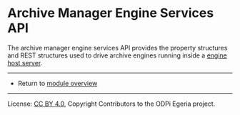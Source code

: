 <!-- SPDX-License-Identifier: CC-BY-4.0 -->
<!-- Copyright Contributors to the ODPi Egeria project. -->

# Archive Manager Engine Services API

The archive manager engine services API provides the property structures and
REST structures used to drive 
archive engines running inside a
[engine host server](../../../admin-services/docs/concepts/engine-host.md).



----
* Return to [module overview](..)


----
License: [CC BY 4.0](https://creativecommons.org/licenses/by/4.0/),
Copyright Contributors to the ODPi Egeria project.